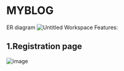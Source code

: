 # MYBLOG
ER diagram
![Untitled Workspace](https://user-images.githubusercontent.com/115818846/225887628-0f3a3028-5374-41c9-9879-cbb44e8d57cc.jpg)
Features:
## 1.Registration page
 ![image](https://user-images.githubusercontent.com/115818846/226606295-d709d180-14a4-4f0e-9f15-06a3384842d1.png)

   
 
 
